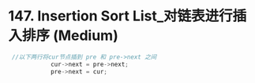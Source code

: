 # 147. Insertion Sort List_对链表进行插入排序 (Medium)

```cpp
 //以下两行将cur节点插到 pre 和 pre->next 之间
            cur->next = pre->next;
            pre->next = cur;
```

